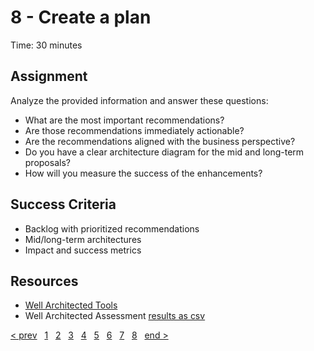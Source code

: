 # 8 - Create a plan

Time: 30 minutes

## Assignment

Analyze the provided information and answer these questions:
* What are the most important recommendations?
* Are those recommendations immediately actionable?
* Are the recommendations aligned with the business perspective?
* Do you have a clear architecture diagram for the mid and long-term proposals?
* How will you measure the success of the enhancements?

## Success Criteria

* Backlog with prioritized recommendations
* Mid/long-term architectures
* Impact and success metrics

## Resources

* [Well Architected Tools](https://github.com/Azure/wellarchitected-tools)
* Well Architected Assessment [results as csv](../support%20materials/Contoso_Inc._Insurance_Company_v1.csv)



[&lt; prev][prev] &nbsp; [1][1] &nbsp; [2][2] &nbsp; [3][3] &nbsp; [4][4] &nbsp; [5][5] &nbsp; [6][6] &nbsp; [7][7] &nbsp; [8][8] &nbsp; [end &gt;][next]

[prev]: 07.Operations.md
[next]: ../README.md

[1]: 01.CustomerCase.md
[2]: 02.PlanCollection.md
[3]: 03.CostOptimization.md
[4]: 04.Security.md
[5]: 05.Reliability.md
[6]: 06.Performance.md
[7]: 07.Operations.md
[8]: 08.CreatePlan.md